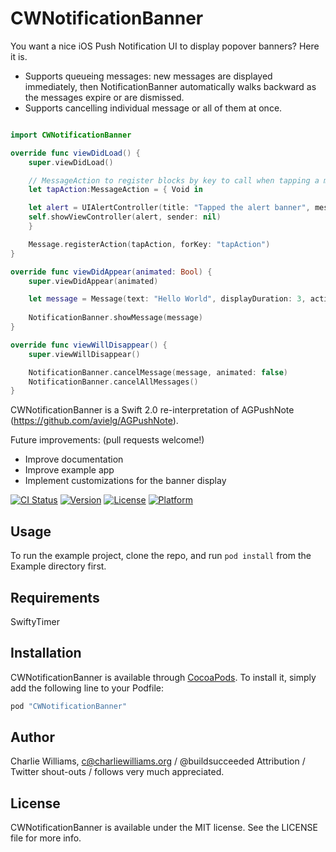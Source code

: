 # CWNotificationBanner
You want a nice iOS Push Notification UI to display popover banners? Here it is.

- Supports queueing messages: new messages are displayed immediately, then NotificationBanner automatically walks backward as the messages expire or are dismissed.
- Supports cancelling individual message or all of them at once.

```swift

import CWNotificationBanner

override func viewDidLoad() {
    super.viewDidLoad()

    // MessageAction to register blocks by key to call when tapping a message banner
    let tapAction:MessageAction = { Void in

    let alert = UIAlertController(title: "Tapped the alert banner", message: "Popups are a terrible user experience, eh?", preferredStyle: .Alert)
    self.showViewController(alert, sender: nil)
    }

    Message.registerAction(tapAction, forKey: "tapAction")
}

override func viewDidAppear(animated: Bool) {
    super.viewDidAppear(animated)

    let message = Message(text: "Hello World", displayDuration: 3, actionKey: "tapAction", isError: false)
    
    NotificationBanner.showMessage(message)
}

override func viewWillDisappear() {
    super.viewWillDisappear()

    NotificationBanner.cancelMessage(message, animated: false)
    NotificationBanner.cancelAllMessages()
}

```

CWNotificationBanner is a Swift 2.0 re-interpretation of AGPushNote (https://github.com/avielg/AGPushNote).

Future improvements: (pull requests welcome!)
- Improve documentation
- Improve example app
- Implement customizations for the banner display


[![CI Status](http://img.shields.io/travis/charliewilliams/CWNotificationBanner.svg?style=flat)](https://travis-ci.org/charliewilliams/CWNotificationBanner)
[![Version](https://img.shields.io/cocoapods/v/CWNotificationBanner.svg?style=flat)](http://cocoapods.org/pods/CWNotificationBanner)
[![License](https://img.shields.io/cocoapods/l/CWNotificationBanner.svg?style=flat)](http://cocoapods.org/pods/CWNotificationBanner)
[![Platform](https://img.shields.io/cocoapods/p/CWNotificationBanner.svg?style=flat)](http://cocoapods.org/pods/CWNotificationBanner)

## Usage

To run the example project, clone the repo, and run `pod install` from the Example directory first.

## Requirements

SwiftyTimer

## Installation

CWNotificationBanner is available through [CocoaPods](http://cocoapods.org). To install
it, simply add the following line to your Podfile:

```ruby
pod "CWNotificationBanner"
```

## Author

Charlie Williams, c@charliewilliams.org / @buildsucceeded
Attribution / Twitter shout-outs / follows very much appreciated.

## License

CWNotificationBanner is available under the MIT license. See the LICENSE file for more info.
